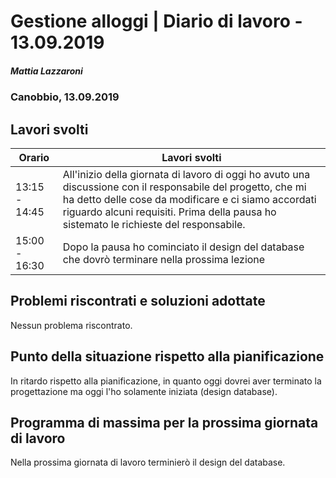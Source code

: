 # Gestione alloggi | Diario di lavoro - 13.09.2019

##### Mattia Lazzaroni

### Canobbio, 13.09.2019

## Lavori svolti
| Orario        | Lavori svolti   |
| ------------- | --------------- |
| 13:15 - 14:45 | All'inizio della giornata di lavoro di oggi ho avuto una discussione con il responsabile del progetto, che mi ha detto delle cose da modificare e ci siamo accordati riguardo alcuni requisiti. Prima della pausa ho sistemato le richieste del responsabile. |
| 15:00 - 16:30 | Dopo la pausa ho cominciato il design del database che dovrò terminare nella prossima lezione |

## Problemi riscontrati e soluzioni adottate
Nessun problema riscontrato.

## Punto della situazione rispetto alla pianificazione
In ritardo rispetto alla pianificazione, in quanto oggi dovrei aver terminato la progettazione ma oggi l'ho solamente iniziata (design database).

## Programma di massima per la prossima giornata di lavoro
Nella prossima giornata di lavoro terminierò il design del database.

